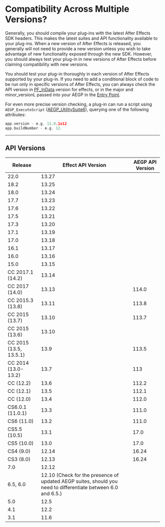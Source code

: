 # Compatibility Across Multiple Versions?

Generally, you should compile your plug-ins with the latest After Effects SDK headers. This makes the latest suites and API functionality available to your plug-ins. When a new version of After Effects is released, you generally will not need to provide a new version unless you wish to take advantage of new functionality exposed through the new SDK. However, you should always test your plug-in in new versions of After Effects before claiming compatibility with new versions.

You should test your plug-in thoroughly in each version of After Effects supported by your plug-in. If you need to add a conditional block of code to be run only in specific versions of After Effects, you can always check the API version in [PF_InData](../effect-basics/PF_InData.md).version for effects, or in the major and minor_versionL passed into your AEGP in the [Entry Point](../aegps/implementation.md#entry-point).

For even more precise version checking, a plug-in can run a script using `AEGP_ExecuteScript` ([AEGP_UtilitySuite6](../aegps/aegp-suites.md#aegp_utilitysuite6)), querying one of the following attributes:

```cpp
app.version - e.g. 11.0.1x12
app.buildNumber - e.g. 12.
```

---

## API Versions

|        Release         |                                              Effect API Version                                              | AEGP API Version |
| ---------------------- | ------------------------------------------------------------------------------------------------------------ | ---------------- |
| 22.0                   | 13.27                                                                                                        |                  |
| 18.2                   | 13.25                                                                                                        |                  |
| 18.0                   | 13.24                                                                                                        |                  |
| 17.7                   | 13.23                                                                                                        |                  |
| 17.6                   | 13.22                                                                                                        |                  |
| 17.5                   | 13.21                                                                                                        |                  |
| 17.3                   | 13.20                                                                                                        |                  |
| 17.1                   | 13.19                                                                                                        |                  |
| 17.0                   | 13.18                                                                                                        |                  |
| 16.1                   | 13.17                                                                                                        |                  |
| 16.0                   | 13.16                                                                                                        |                  |
| 15.0                   | 13.15                                                                                                        |                  |
| CC 2017.1 (14.2)       | 13.14                                                                                                        |                  |
| CC 2017 (14.0)         | 13.13                                                                                                        | 114.0            |
| CC 2015.3 (13.8)       | 13.11                                                                                                        | 113.8            |
| CC 2015 (13.7)         | 13.10                                                                                                        | 113.7            |
| CC 2015 (13.6)         | 13.10                                                                                                        |                  |
| CC 2015 (13.5, 13.5.1) | 13.9                                                                                                         | 113.5            |
| CC 2014 (13.0-13.2)    | 13.7                                                                                                         | 113              |
| CC (12.2)              | 13.6                                                                                                         | 112.2            |
| CC (12.1)              | 13.5                                                                                                         | 112.1            |
| CC (12.0)              | 13.4                                                                                                         | 112.0            |
| CS6.0.1 (11.0.1)       | 13.3                                                                                                         | 111.0            |
| CS6 (11.0)             | 13.2                                                                                                         | 111.0            |
| CS5.5 (10.5)           | 13.1                                                                                                         | 17.0             |
| CS5 (10.0)             | 13.0                                                                                                         | 17.0             |
| CS4 (9.0)              | 12.14                                                                                                        | 16.24            |
| CS3 (8.0)              | 12.13                                                                                                        | 16.24            |
| 7.0                    | 12.12                                                                                                        |                  |
| 6.5, 6.0               | 12.10 (Check for the presence of updated AEGP suites, should you need to differentiate between 6.0 and 6.5.) |                  |
| 5.0                    | 12.5                                                                                                         |                  |
| 4.1                    | 12.2                                                                                                         |                  |
| 3.1                    | 11.6                                                                                                         |                  |
